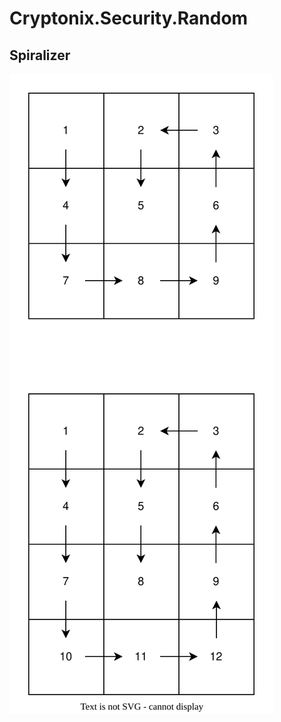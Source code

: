 ﻿# Cryptonix.Security.Random

## Spiralizer

![Spiralization sequence](../../../docs/spiralizer_arrays.svg)
